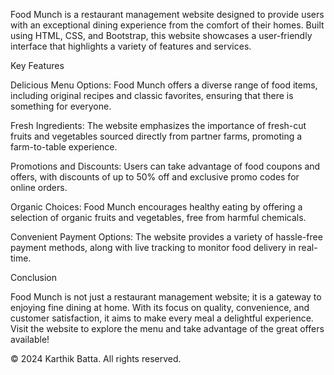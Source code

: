 Food Munch is a restaurant management website designed to provide users with an exceptional dining experience from the comfort of their homes. Built using HTML, CSS, and Bootstrap, this website showcases a user-friendly interface that highlights a variety of features and services.

Key Features

Delicious Menu Options: Food Munch offers a diverse range of food items, including original recipes and classic favorites, ensuring that there is something for everyone.

Fresh Ingredients: The website emphasizes the importance of fresh-cut fruits and vegetables sourced directly from partner farms, promoting a farm-to-table experience.

Promotions and Discounts: Users can take advantage of food coupons and offers, with discounts of up to 50% off and exclusive promo codes for online orders.

Organic Choices: Food Munch encourages healthy eating by offering a selection of organic fruits and vegetables, free from harmful chemicals.

Convenient Payment Options: The website provides a variety of hassle-free payment methods, along with live tracking to monitor food delivery in real-time.

Conclusion

Food Munch is not just a restaurant management website; it is a gateway to enjoying fine dining at home. With its focus on quality, convenience, and customer satisfaction, it aims to make every meal a delightful experience. Visit the website to explore the menu and take advantage of the great offers available!


© 2024 Karthik Batta. All rights reserved.